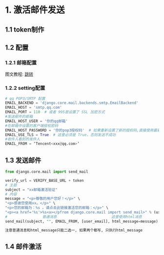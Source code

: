 # 1. 激活邮件发送

## 1.1 token制作

## 1.2 配置

### 1.2.1 邮箱配置

图文教程: [跳转](https://blog.csdn.net/xinxinnogiveup/article/details/78900811)

### 1.2.2 setting配置

```python
# qq POP3/SMTP 配置
EMAIL_BACKEND = 'django.core.mail.backends.smtp.EmailBackend'
EMAIL_HOST = 'smtp.qq.com'
EMAIL_PORT = 110  # 或者 995是设置了 SSL 加密方式
#发送邮件的邮箱
EMAIL_HOST_USER = '你的qq邮箱'
#在邮箱中设置的客户端授权密码
EMAIL_HOST_PASSWORD = '你的pop3授权码'  # 如果重新设置了新的授权码,直接使用最新的授权码即可
EMAIL_USE_TLS = True  # 这里必须是 True，否则发送不成功
#收件人看到的发件人
EMAIL_FROM = ‘Tencent<xxx@qq.com>’
```

## 1.3 发送邮件

```python
from django.core.mail import send_mail

verify_url = VERIFY_BASE_URL + token
# 主题
subject = "xx邮箱激活验证"
# 内容
message = "<p>尊敬的用户您好！</p>" \
"<p>感谢您使用xx。</p>" \
"<p>您的邮箱为：%s 。请点击此链接激活您的邮箱：</p>" \
"<p><a href='%s'>%s<a></pfrom django.core.mail import send_mail>" % (user_email, token, verify_url)
#                普通消息                         这里使用html消息
send_mail(subject, "", EMAIL_FROM, [user_email], html_message=message)

注意普通消息和html_message只能二选一, 如果两个都写, 只执行html_message
```

## 1.4 邮件激活

